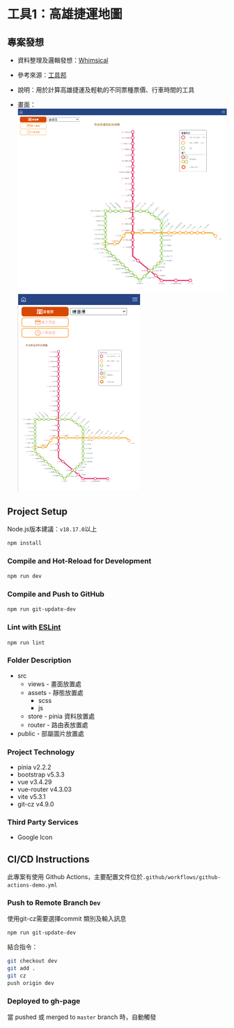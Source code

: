 # 工具1：高雄捷運地圖

## 專案發想

- 資料整理及邏輯發想：[Whimsical](https://whimsical.com/tool-box-J8pDekTdv27TE6R3Z7yU7g)

- 參考來源：[工具邦](https://tw.piliapp.com/)

- 說明：用於計算高雄捷運及輕軌的不同票種票價、行車時間的工具
- 畫面：
  ![PC 畫面](/public/README/kmrtMap-pc.png 'PC 畫面')
  ![Mobile 畫面](/public/README/kmrtMap-mobile.png 'Mobile 畫面')

## Project Setup

Node.js版本建議：`v18.17.0`以上

```sh
npm install
```

### Compile and Hot-Reload for Development

```sh
npm run dev
```

### Compile and Push to GitHub

```sh
npm run git-update-dev
```

### Lint with [ESLint](https://eslint.org/)

```sh
npm run lint
```

### Folder Description

- src
  - views - 畫面放置處
  - assets - 靜態放置處
    - scss
    - js
  - store - pinia 資料放置處
  - router - 路由表放置處
- public - 部屬圖片放置處

### Project Technology

- pinia v2.2.2
- bootstrap v5.3.3
- vue v3.4.29
- vue-router v4.3.03
- vite v5.3.1
- git-cz v4.9.0

### Third Party Services

- Google Icon

## CI/CD Instructions

此專案有使用 Github Actions，主要配置文件位於`.github/workflows/github-actions-demo.yml`

### Push to Remote Branch `Dev`

使用git-cz需要選擇commit 類別及輸入訊息

```bash
npm run git-update-dev
```

結合指令：

```bash
git checkout dev
git add .
git cz
push origin dev
```

### Deployed to gh-page

當 pushed 或 merged to `master` branch 時，自動觸發
